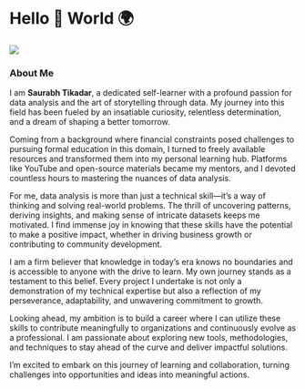 # Hello 👋 World 🌍
![](https://komarev.com/ghpvc/?username=saurabhtikadar)

### **About Me**  

I am **Saurabh Tikadar**, a dedicated self-learner with a profound passion for data analysis and the art of storytelling through data. My journey into this field has been fueled by an insatiable curiosity, relentless determination, and a dream of shaping a better tomorrow.  

Coming from a background where financial constraints posed challenges to pursuing formal education in this domain, I turned to freely available resources and transformed them into my personal learning hub. Platforms like YouTube and open-source materials became my mentors, and I devoted countless hours to mastering the nuances of data analysis.  

For me, data analysis is more than just a technical skill—it’s a way of thinking and solving real-world problems. The thrill of uncovering patterns, deriving insights, and making sense of intricate datasets keeps me motivated. I find immense joy in knowing that these skills have the potential to make a positive impact, whether in driving business growth or contributing to community development.  

I am a firm believer that knowledge in today’s era knows no boundaries and is accessible to anyone with the drive to learn. My own journey stands as a testament to this belief. Every project I undertake is not only a demonstration of my technical expertise but also a reflection of my perseverance, adaptability, and unwavering commitment to growth.  

Looking ahead, my ambition is to build a career where I can utilize these skills to contribute meaningfully to organizations and continuously evolve as a professional. I am passionate about exploring new tools, methodologies, and techniques to stay ahead of the curve and deliver impactful solutions.  

I’m excited to embark on this journey of learning and collaboration, turning challenges into opportunities and ideas into meaningful actions.


<!--
**saurabhtikadar/saurabhtikadar** is a ✨ _special_ ✨ repository because its `README.md` (this file) appears on your GitHub profile.

Here are some ideas to get you started:

- 🔭 I’m currently working on ...
- 🌱 I’m currently learning ...
- 👯 I’m looking to collaborate on ...
- 🤔 I’m looking for help with ...
- 💬 Ask me about ...
- 📫 How to reach me: ...
- 😄 Pronouns: ...
- ⚡ Fun fact: ...
-->
